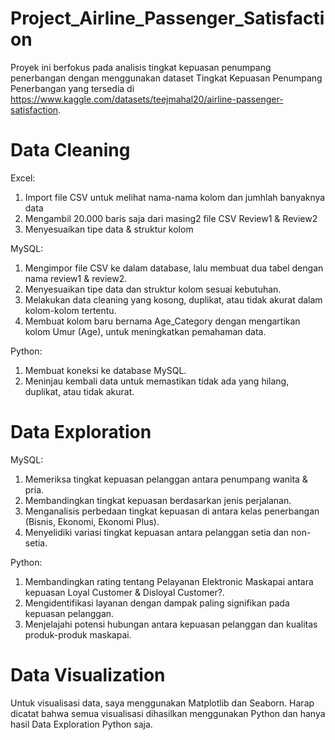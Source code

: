 # Project_Airline_Passenger_Satisfaction

Proyek ini berfokus pada analisis tingkat kepuasan penumpang penerbangan dengan menggunakan dataset Tingkat Kepuasan Penumpang Penerbangan yang tersedia di https://www.kaggle.com/datasets/teejmahal20/airline-passenger-satisfaction.

# Data Cleaning

Excel:
  1. Import file CSV untuk melihat nama-nama kolom dan jumhlah banyaknya data
  2. Mengambil 20.000 baris saja dari masing2 file CSV Review1 & Review2
  3. Menyesuaikan tipe data & struktur kolom

MySQL:
  1. Mengimpor file CSV ke dalam database, lalu membuat dua tabel dengan nama review1 & review2.
  2. Menyesuaikan tipe data dan struktur kolom sesuai kebutuhan.
  3. Melakukan data cleaning yang kosong, duplikat, atau tidak akurat dalam kolom-kolom tertentu.
  4. Membuat kolom baru bernama Age_Category dengan mengartikan kolom Umur (Age), untuk meningkatkan pemahaman data.

Python:
  1. Membuat koneksi ke database MySQL.
  2. Meninjau kembali data untuk memastikan tidak ada yang hilang, duplikat, atau tidak akurat.

# Data Exploration

MySQL:
  1. Memeriksa tingkat kepuasan pelanggan antara penumpang wanita & pria.
  2. Membandingkan tingkat kepuasan berdasarkan jenis perjalanan.
  3. Menganalisis perbedaan tingkat kepuasan di antara kelas penerbangan (Bisnis, Ekonomi, Ekonomi Plus).
  4. Menyelidiki variasi tingkat kepuasan antara pelanggan setia dan non-setia.

Python:
  1. Membandingkan rating tentang Pelayanan Elektronic Maskapai antara kepuasan Loyal Customer & Disloyal Customer?.
  2. Mengidentifikasi layanan dengan dampak paling signifikan pada kepuasan pelanggan.
  3. Menjelajahi potensi hubungan antara kepuasan pelanggan dan kualitas produk-produk maskapai.

# Data Visualization
  Untuk visualisasi data, saya menggunakan Matplotlib dan Seaborn. Harap dicatat bahwa semua visualisasi dihasilkan menggunakan Python dan hanya hasil Data Exploration Python saja.
